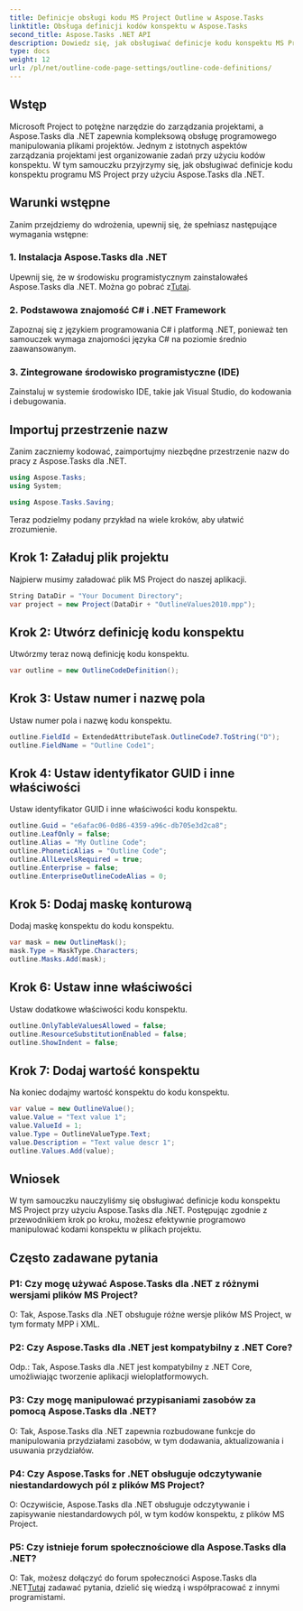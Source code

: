 ```yaml
---
title: Definicje obsługi kodu MS Project Outline w Aspose.Tasks
linktitle: Obsługa definicji kodów konspektu w Aspose.Tasks
second_title: Aspose.Tasks .NET API
description: Dowiedz się, jak obsługiwać definicje kodu konspektu MS Project przy użyciu Aspose.Tasks dla .NET, wzmacniając możliwości aplikacji do zarządzania projektami.
type: docs
weight: 12
url: /pl/net/outline-code-page-settings/outline-code-definitions/
---
```

## Wstęp
Microsoft Project to potężne narzędzie do zarządzania projektami, a Aspose.Tasks dla .NET zapewnia kompleksową obsługę programowego manipulowania plikami projektów. Jednym z istotnych aspektów zarządzania projektami jest organizowanie zadań przy użyciu kodów konspektu. W tym samouczku przyjrzymy się, jak obsługiwać definicje kodu konspektu programu MS Project przy użyciu Aspose.Tasks dla .NET.
## Warunki wstępne
Zanim przejdziemy do wdrożenia, upewnij się, że spełniasz następujące wymagania wstępne:
### 1. Instalacja Aspose.Tasks dla .NET
 Upewnij się, że w środowisku programistycznym zainstalowałeś Aspose.Tasks dla .NET. Można go pobrać z[Tutaj](https://releases.aspose.com/tasks/net/).
### 2. Podstawowa znajomość C# i .NET Framework
Zapoznaj się z językiem programowania C# i platformą .NET, ponieważ ten samouczek wymaga znajomości języka C# na poziomie średnio zaawansowanym.
### 3. Zintegrowane środowisko programistyczne (IDE)
Zainstaluj w systemie środowisko IDE, takie jak Visual Studio, do kodowania i debugowania.
## Importuj przestrzenie nazw
Zanim zaczniemy kodować, zaimportujmy niezbędne przestrzenie nazw do pracy z Aspose.Tasks dla .NET.
```csharp
using Aspose.Tasks;
using System;

using Aspose.Tasks.Saving;
```
Teraz podzielmy podany przykład na wiele kroków, aby ułatwić zrozumienie.
## Krok 1: Załaduj plik projektu
Najpierw musimy załadować plik MS Project do naszej aplikacji.
```csharp
String DataDir = "Your Document Directory";
var project = new Project(DataDir + "OutlineValues2010.mpp");
```
## Krok 2: Utwórz definicję kodu konspektu
Utwórzmy teraz nową definicję kodu konspektu.
```csharp
var outline = new OutlineCodeDefinition();
```
## Krok 3: Ustaw numer i nazwę pola
Ustaw numer pola i nazwę kodu konspektu.
```csharp
outline.FieldId = ExtendedAttributeTask.OutlineCode7.ToString("D");
outline.FieldName = "Outline Code1";
```
## Krok 4: Ustaw identyfikator GUID i inne właściwości
Ustaw identyfikator GUID i inne właściwości kodu konspektu.
```csharp
outline.Guid = "e6afac06-0d86-4359-a96c-db705e3d2ca8";
outline.LeafOnly = false;
outline.Alias = "My Outline Code";
outline.PhoneticAlias = "Outline Code";
outline.AllLevelsRequired = true;
outline.Enterprise = false;
outline.EnterpriseOutlineCodeAlias = 0;
```
## Krok 5: Dodaj maskę konturową
Dodaj maskę konspektu do kodu konspektu.
```csharp
var mask = new OutlineMask();
mask.Type = MaskType.Characters;
outline.Masks.Add(mask);
```
## Krok 6: Ustaw inne właściwości
Ustaw dodatkowe właściwości kodu konspektu.
```csharp
outline.OnlyTableValuesAllowed = false;
outline.ResourceSubstitutionEnabled = false;
outline.ShowIndent = false;
```
## Krok 7: Dodaj wartość konspektu
Na koniec dodajmy wartość konspektu do kodu konspektu.
```csharp
var value = new OutlineValue();
value.Value = "Text value 1";
value.ValueId = 1;
value.Type = OutlineValueType.Text;
value.Description = "Text value descr 1";
outline.Values.Add(value);
```
## Wniosek
W tym samouczku nauczyliśmy się obsługiwać definicje kodu konspektu MS Project przy użyciu Aspose.Tasks dla .NET. Postępując zgodnie z przewodnikiem krok po kroku, możesz efektywnie programowo manipulować kodami konspektu w plikach projektu.
## Często zadawane pytania
### P1: Czy mogę używać Aspose.Tasks dla .NET z różnymi wersjami plików MS Project?
O: Tak, Aspose.Tasks dla .NET obsługuje różne wersje plików MS Project, w tym formaty MPP i XML.
### P2: Czy Aspose.Tasks dla .NET jest kompatybilny z .NET Core?
Odp.: Tak, Aspose.Tasks dla .NET jest kompatybilny z .NET Core, umożliwiając tworzenie aplikacji wieloplatformowych.
### P3: Czy mogę manipulować przypisaniami zasobów za pomocą Aspose.Tasks dla .NET?
O: Tak, Aspose.Tasks dla .NET zapewnia rozbudowane funkcje do manipulowania przydziałami zasobów, w tym dodawania, aktualizowania i usuwania przydziałów.
### P4: Czy Aspose.Tasks for .NET obsługuje odczytywanie niestandardowych pól z plików MS Project?
O: Oczywiście, Aspose.Tasks dla .NET obsługuje odczytywanie i zapisywanie niestandardowych pól, w tym kodów konspektu, z plików MS Project.
### P5: Czy istnieje forum społecznościowe dla Aspose.Tasks dla .NET?
 O: Tak, możesz dołączyć do forum społeczności Aspose.Tasks dla .NET[Tutaj](https://forum.aspose.com/c/tasks/15) zadawać pytania, dzielić się wiedzą i współpracować z innymi programistami.